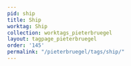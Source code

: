 ```yaml
---
pid: ship
title: Ship
worktag: Ship
collection: worktags_pieterbruegel
layout: tagpage_pieterbruegel
order: '145'
permalink: "/pieterbruegel/tags/ship/"
---
```

